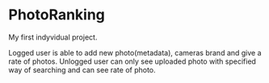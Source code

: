 # PhotoRanking
My first indyvidual project.


Logged user is able to add new photo(metadata), cameras brand and give a rate of photos.
Unlogged user can only see uploaded photo with specified way of searching and can see rate of photo.
